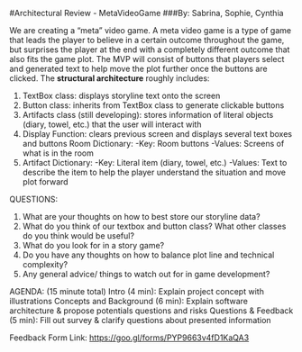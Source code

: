 #Architectural Review - MetaVideoGame
###By: Sabrina, Sophie, Cynthia

We are creating a “meta” video game. A meta video game is a type of game that leads the player to believe in a certain outcome throughout the game, but surprises the player at the end with a completely different outcome that also fits the game plot. 
The MVP will consist of buttons that players select and generated text to help move the plot further once the buttons are clicked. 
The **structural architecture** roughly includes: 
1. TextBox class: displays storyline text onto the screen
2. Button class: inherits from TextBox class to generate clickable buttons
3. Artifacts class (still developing): stores information of literal objects (diary, towel, etc.) that the user will interact with
4. Display Function: clears previous screen and displays several text boxes and buttons
Room Dictionary: 
   -Key: Room buttons
   -Values: Screens of what is in the room
5. Artifact Dictionary: 
   -Key: Literal item (diary, towel, etc.)
   -Values: Text to describe the item to help the player understand the situation and move plot forward

QUESTIONS:
1. What are your thoughts on how to best store our storyline data?
2. What do you think of our textbox and button class? What other classes do you think would be useful?
3. What do you look for in a story game?
4. Do you have any thoughts on how to balance plot line and technical complexity?
5. Any general advice/ things to watch out for in game development?


AGENDA: (15 minute total)
Intro (4 min): Explain project concept with illustrations
Concepts and Background (6 min): Explain software architecture & propose potentials questions and risks 
Questions & Feedback (5 min): Fill out survey & clarify questions about presented information

Feedback Form Link: https://goo.gl/forms/PYP9663v4fD1KaQA3

